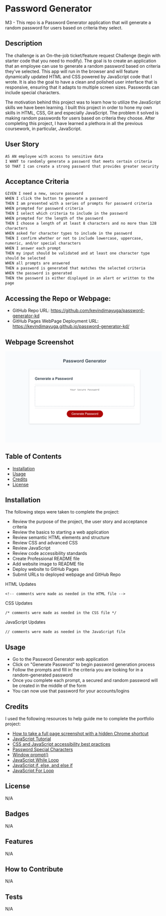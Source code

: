 # Password Generator

M3 - This repo is a Password Generator application that will generate a random password for users based on criteria they select.

## Description

The challenge is an On-the-job ticket/feature request Challenge (begin with starter code that you need to modify). The goal is to create an application that an employee can use to generate a random password based on criteria they've selected. This app will run in the browser and will feature dynamically updated HTML and CSS powered by JavaScript code that I wrote. It is also the goal to have a clean and polished user interface that is responsive, ensuring that it adapts to multiple screen sizes. Passwords can include special characters.

The motivation behind this project was to learn how to utilize the JavaScript skills we have been learning. I built this project in order to hone my own skills in HTML, CSS, Git and especially JavaScript. The problem it solved is making random passwords for users based on criteria they choose. After completing this project, I have learned a plethora in all the previous coursework, in particular, JavaScript.

## User Story

```
AS AN employee with access to sensitive data
I WANT to randomly generate a password that meets certain criteria
SO THAT I can create a strong password that provides greater security
```

## Acceptance Criteria

```
GIVEN I need a new, secure password
WHEN I click the button to generate a password
THEN I am presented with a series of prompts for password criteria
WHEN prompted for password criteria
THEN I select which criteria to include in the password
WHEN prompted for the length of the password
THEN I choose a length of at least 8 characters and no more than 128 characters
WHEN asked for character types to include in the password
THEN I confirm whether or not to include lowercase, uppercase, numeric, and/or special characters
WHEN I answer each prompt
THEN my input should be validated and at least one character type should be selected
WHEN all prompts are answered
THEN a password is generated that matches the selected criteria
WHEN the password is generated
THEN the password is either displayed in an alert or written to the page
```

## Accessing the Repo or Webpage:

- GitHub Repo URL: https://github.com/kevindimayuga/password-generator-kd
- GitHub Pages WebPage Deployment URL: https://kevindimayuga.github.io/password-generator-kd/

## Webpage Screenshot

![password generator webpage screenshot](./assets/images/kevindimayuga.github.io_password-generator-kd.png)

## Table of Contents

- [Installation](#installation)
- [Usage](#usage)
- [Credits](#credits)
- [License](#license)

## Installation

The following steps were taken to complete the project:
- Review the purpose of the project, the user story and acceptance criteria
- Review the basics to starting a web application
- Review semantic HTML elements and structure
- Review CSS and advanced CSS
- Review JavaScript
- Review code accessibility standards
- Create Professional README file
- Add website image to README file
- Deploy website to GitHub Pages
- Submit URLs to deployed webpage and GitHub Repo

HTML Updates
```
<!-- comments were made as needed in the HTML file -->
```

CSS Updates
```
/* comments were made as needed in the CSS file */
```

JavaScript Updates
```
// comments were made as needed in the JavaScript file
```

## Usage

- Go to the Password Generator web application
- Click on "Generate Password" to begin password generation process
- Follow the prompts and fill in the criteria you are looking for in a random-generated password
- Once you complete each prompt, a secured and random password will be created in the middle of the form
- You can now use that password for your accounts/logins

## Credits

I used the following resources to help guide me to complete the portfolio project:

- [How to take a full page screenshot with a hidden Chrome shortcut](https://zapier.com/blog/full-page-screenshots-in-chrome/)
- [JavaScript Tutorial](https://www.w3schools.com/js/)
- [CSS and JavaScript accessibility best practices](https://developer.mozilla.org/en-US/docs/Learn/Accessibility/CSS_and_JavaScript)
- [Password Special Characters](https://owasp.org/www-community/password-special-characters)
- [Window prompt()](https://www.w3schools.com/jsref/met_win_prompt.asp)
- [JavaScript While Loop](https://www.w3schools.com/js/js_loop_while.asp)
- [JavaScript if, else, and else if](https://www.w3schools.com/js/js_if_else.asp)
- [JavaScript For Loop](https://www.w3schools.com/js/js_loop_for.asp)

## License

N/A

## Badges

N/A

## Features

N/A

## How to Contribute

N/A

## Tests

N/A